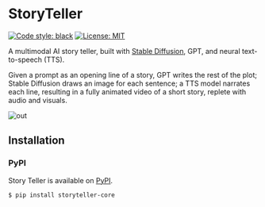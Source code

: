 # StoryTeller

[![Code style: black](https://img.shields.io/badge/code%20style-black-000000.svg)](https://github.com/psf/black)
[![License: MIT](https://img.shields.io/badge/License-MIT-yellow.svg)](https://opensource.org/licenses/MIT)

A multimodal AI story teller, built with [Stable Diffusion](https://huggingface.co/spaces/stabilityai/stable-diffusion), GPT, and neural text-to-speech (TTS).

Given a prompt as an opening line of a story, GPT writes the rest of the plot; Stable Diffusion draws an image for each sentence; a TTS model narrates each line, resulting in a fully animated video of a short story, replete with audio and visuals.

![out](https://user-images.githubusercontent.com/25360440/210071764-51ed5872-ba56-4ed0-919b-d9ce65110185.gif)

## Installation

### PyPI

Story Teller is available on [PyPI](https://pypi.org/project/storyteller-core/).

```bash
$ pip install storyteller-core
